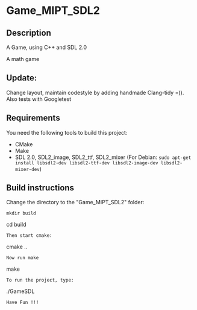# Game_MIPT_SDL2
## Description

A Game, using C++ and SDL 2.0

A math game

## Update:
Change layout, maintain codestyle by adding handmade Clang-tidy =)). Also tests with Googletest

## Requirements

You need the following tools to build this project:
* CMake
* Make 
* SDL 2.0, SDL2_image, SDL2_ttf, SDL2_mixer (For Debian: `sudo apt-get install libsdl2-dev libsdl2-ttf-dev libsdl2-image-dev libsdl2-mixer-dev`)

## Build instructions

Change the directory to the "Game_MIPT_SDL2" folder:
```
mkdir build
```
cd build
```
Then start cmake:
```
cmake ..
```
Now run make
```
make
```
To run the project, type:
```
./GameSDL
```
Have Fun !!!

